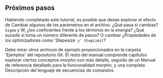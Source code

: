 <!-- TRANSLATED by md-translate -->
## Próximos pasos

Habiendo completado este tutorial, es posible que desee explorar el efecto de
Cambiar algunos de los parámetros en el archivo.
¿Qué pasa si cambias?
`Sigma` y W, ¿los coeficientes frente a los términos en la energía?
¿Qué sucede si toma un número diferente de pasos?
O cambiar
¿Propiedades de los optimizadores como 'Stepesize` y' StepLimit`?

Debe mirar otros archivos de ejemplo proporcionados en la carpeta 'Ejemplos'
del repositorio Git.
El resto del manual comprende capítulos
explorar ciertos conceptos _morpho_ con más detalle, seguido de un
Manual de referencia detallado para la funcionalidad _morpho_, y una completa
Descripción del lenguaje de secuencias de comandos.